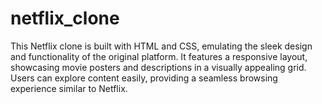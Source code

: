 # netflix_clone
This Netflix clone is built with HTML and CSS, emulating the sleek design and functionality of the original platform. It features a responsive layout, showcasing movie posters and descriptions in a visually appealing grid. Users can explore content easily, providing a seamless browsing experience similar to Netflix.
